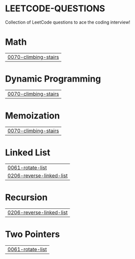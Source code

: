 # LEETCODE-QUESTIONS
Collection of LeetCode questions to ace the coding interview!


# Math
|  |
| ------- |
| [0070-climbing-stairs](https://github.com/IshanChand/LEETCODE-QUESTIONS/tree/master/0070-climbing-stairs) |
# Dynamic Programming
|  |
| ------- |
| [0070-climbing-stairs](https://github.com/IshanChand/LEETCODE-QUESTIONS/tree/master/0070-climbing-stairs) |
# Memoization
|  |
| ------- |
| [0070-climbing-stairs](https://github.com/IshanChand/LEETCODE-QUESTIONS/tree/master/0070-climbing-stairs) |
# Linked List
|  |
| ------- |
| [0061-rotate-list](https://github.com/IshanChand/LEETCODE-QUESTIONS/tree/master/0061-rotate-list) |
| [0206-reverse-linked-list](https://github.com/IshanChand/LEETCODE-QUESTIONS/tree/master/0206-reverse-linked-list) |
# Recursion
|  |
| ------- |
| [0206-reverse-linked-list](https://github.com/IshanChand/LEETCODE-QUESTIONS/tree/master/0206-reverse-linked-list) |
# Two Pointers
|  |
| ------- |
| [0061-rotate-list](https://github.com/IshanChand/LEETCODE-QUESTIONS/tree/master/0061-rotate-list) |